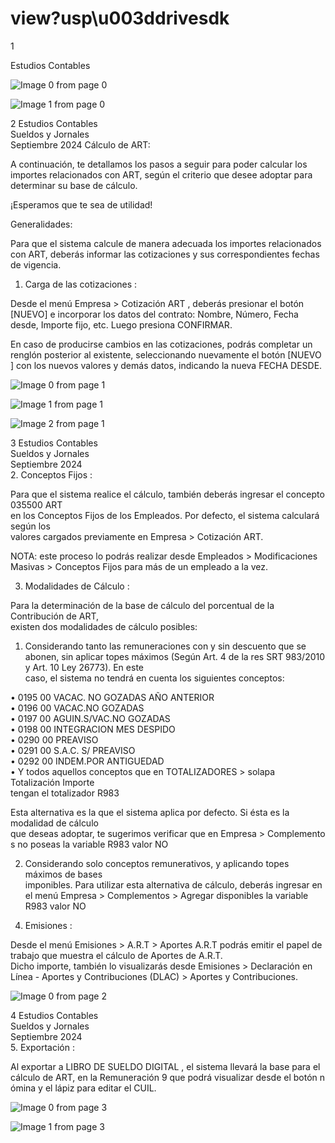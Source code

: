 # view?usp\u003ddrivesdk

 1 
 
  
Estudios Contables  


![Image 0 from page 0](images/image_0_0.png)

![Image 1 from page 0](images/image_0_1.png)

 
 
 
 2 Estudios Contables  
Sueldos y Jornales  
Septiembre  2024  Cálculo de ART:  
 
A continuación, te detallamos los pasos a seguir para poder calcular los importes 
relacionados con ART, según el criterio que desee adoptar para determinar su base de 
cálculo.  
 
¡Esperamos que te sea de utilidad!  
 
Generalidades:  
 
Para que el sistema calcule de manera adecuada los importes relacionados con ART, 
deberás informar las cotizaciones y sus correspondientes fechas de vigencia.  
 
1. Carga de las cotizaciones : 
 
Desde el menú Empresa > Cotización ART , deberás presionar el botón [NUEVO] e 
incorporar los datos del contrato: Nombre, Número, Fecha desde, Importe fijo, etc. 
Luego presiona CONFIRMAR.  
 
 
 
 
En caso de producirse cambios en las cotizaciones, podrás completar un renglón 
posterior  al existente, seleccionando nuevamente el botón [NUEVO ] con los nuevos 
valores y demás datos, indicando la nueva FECHA DESDE.  
 


![Image 0 from page 1](images/image_1_0.png)

![Image 1 from page 1](images/image_1_1.png)

![Image 2 from page 1](images/image_1_2.png)

 
 
 
 3 Estudios Contables  
Sueldos y Jornales  
Septiembre  2024   
2. Conceptos Fijos : 
 
Para que el sistema realice el cálculo, también deberás ingresar el concepto 035500 ART  
en los Conceptos Fijos de los Empleados. Por defecto, el sistema calculará según los  
valores cargados previamente en Empresa > Cotización ART.  
 
NOTA:  este proceso lo podrás realizar desde Empleados > Modificaciones Masivas  > 
Conceptos Fijos  para más de un empleado a la vez.  
 
3. Modalidades de Cálculo : 
 
Para la determinación de la base de cálculo del porcentual de la Contribución de ART,  
existen dos modalidades de cálculo posibles:  
 
1) Considerando tanto las remuneraciones con y sin descuento que se abonen, sin 
aplicar  topes máximos (Según Art. 4 de la res SRT 983/2010 y Art. 10 Ley 26773). En este  
caso, el sistema no tendrá en cuenta los siguientes conceptos:  
 
• 0195 00 VACAC. NO GOZADAS AÑO ANTERIOR  
• 0196 00 VACAC.NO GOZADAS  
• 0197 00 AGUIN.S/VAC.NO GOZADAS  
• 0198 00 INTEGRACION MES DESPIDO  
• 0290 00 PREAVISO  
• 0291 00 S.A.C. S/ PREAVISO  
• 0292 00 INDEM.POR ANTIGUEDAD  
• Y todos aquellos conceptos que en TOTALIZADORES > solapa Totalización Importe  
tengan el totalizador R983  
 
Esta alternativa es la que el sistema aplica por defecto. Si ésta es la modalidad de cálculo  
que deseas adoptar, te sugerimos verificar que en Empresa > Complemento s no poseas 
la variable  R983 valor  NO 
 
2) Considerando solo conceptos remunerativos, y aplicando topes máximos de bases  
imponibles. Para utilizar esta alternativa de cálculo, deberás ingresar en el menú 
Empresa  > Complementos > Agregar disponibles  la variable R983 valor NO  
 
4. Emisiones : 
 
Desde el menú Emisiones > A.R.T > Aportes A.R.T  podrás emitir el papel de trabajo  que 
muestra el cálculo de Aportes de A.R.T.  
Dicho importe, también lo visualizarás  desde Emisiones > Declaración en Línea - Aportes 
y Contribuciones (DLAC) > Aportes y Contribuciones.  

![Image 0 from page 2](images/image_2_0.png)

 
 
 
 4 Estudios Contables  
Sueldos y Jornales  
Septiembre  2024   
5. Exportación : 
 
Al exportar a LIBRO DE SUELDO DIGITAL , el sistema llevará la base para el cálculo de 
ART, en la Remuneración 9 que podrá visualizar desde el botón n ómina  y el lápiz para 
editar el CUIL.   
 
 
 
 
 
 


![Image 0 from page 3](images/image_3_0.png)

![Image 1 from page 3](images/image_3_1.png)


